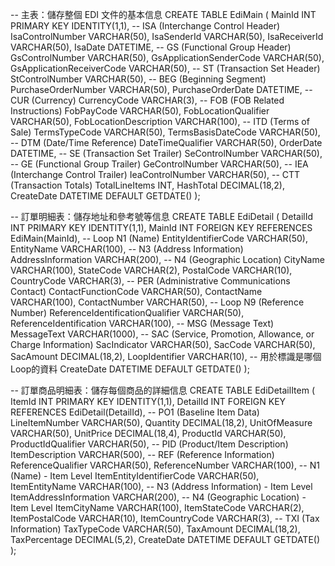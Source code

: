-- 主表：儲存整個 EDI 文件的基本信息
CREATE TABLE EdiMain (
    MainId INT PRIMARY KEY IDENTITY(1,1),
    -- ISA (Interchange Control Header)
    IsaControlNumber VARCHAR(50),
    IsaSenderId VARCHAR(50),
    IsaReceiverId VARCHAR(50),
    IsaDate DATETIME,
    -- GS (Functional Group Header)
    GsControlNumber VARCHAR(50),
    GsApplicationSenderCode VARCHAR(50),
    GsApplicationReceiverCode VARCHAR(50),
    -- ST (Transaction Set Header)
    StControlNumber VARCHAR(50),
    -- BEG (Beginning Segment)
    PurchaseOrderNumber VARCHAR(50),
    PurchaseOrderDate DATETIME,
    -- CUR (Currency)
    CurrencyCode VARCHAR(3),
    -- FOB (FOB Related Instructions)
    FobPayCode VARCHAR(50),
    FobLocationQualifier VARCHAR(50),
    FobLocationDescription VARCHAR(100),
    -- ITD (Terms of Sale)
    TermsTypeCode VARCHAR(50),
    TermsBasisDateCode VARCHAR(50),
    -- DTM (Date/Time Reference)
    DateTimeQualifier VARCHAR(50),
    OrderDate DATETIME,
    -- SE (Transaction Set Trailer)
    SeControlNumber VARCHAR(50),
    -- GE (Functional Group Trailer)
    GeControlNumber VARCHAR(50),
    -- IEA (Interchange Control Trailer)
    IeaControlNumber VARCHAR(50),
    -- CTT (Transaction Totals)
    TotalLineItems INT,
    HashTotal DECIMAL(18,2),
    CreateDate DATETIME DEFAULT GETDATE()
);

-- 訂單明細表：儲存地址和參考號等信息
CREATE TABLE EdiDetail (
    DetailId INT PRIMARY KEY IDENTITY(1,1),
    MainId INT FOREIGN KEY REFERENCES EdiMain(MainId),
    -- Loop N1 (Name)
    EntityIdentifierCode VARCHAR(50),
    EntityName VARCHAR(100),
    -- N3 (Address Information)
    AddressInformation VARCHAR(200),
    -- N4 (Geographic Location)
    CityName VARCHAR(100),
    StateCode VARCHAR(2),
    PostalCode VARCHAR(10),
    CountryCode VARCHAR(3),
    -- PER (Administrative Communications Contact)
    ContactFunctionCode VARCHAR(50),
    ContactName VARCHAR(100),
    ContactNumber VARCHAR(50),
    -- Loop N9 (Reference Number)
    ReferenceIdentificationQualifier VARCHAR(50),
    ReferenceIdentification VARCHAR(100),
    -- MSG (Message Text)
    MessageText VARCHAR(1000),
    -- SAC (Service, Promotion, Allowance, or Charge Information)
    SacIndicator VARCHAR(50),
    SacCode VARCHAR(50),
    SacAmount DECIMAL(18,2),
    LoopIdentifier VARCHAR(10),  -- 用於標識是哪個Loop的資料
    CreateDate DATETIME DEFAULT GETDATE()
);

-- 訂單商品明細表：儲存每個商品的詳細信息
CREATE TABLE EdiDetailItem (
    ItemId INT PRIMARY KEY IDENTITY(1,1),
    DetailId INT FOREIGN KEY REFERENCES EdiDetail(DetailId),
    -- PO1 (Baseline Item Data)
    LineItemNumber VARCHAR(50),
    Quantity DECIMAL(18,2),
    UnitOfMeasure VARCHAR(50),
    UnitPrice DECIMAL(18,4),
    ProductId VARCHAR(50),
    ProductIdQualifier VARCHAR(50),
    -- PID (Product/Item Description)
    ItemDescription VARCHAR(500),
    -- REF (Reference Information)
    ReferenceQualifier VARCHAR(50),
    ReferenceNumber VARCHAR(100),
    -- N1 (Name) - Item Level
    ItemEntityIdentifierCode VARCHAR(50),
    ItemEntityName VARCHAR(100),
    -- N3 (Address Information) - Item Level
    ItemAddressInformation VARCHAR(200),
    -- N4 (Geographic Location) - Item Level
    ItemCityName VARCHAR(100),
    ItemStateCode VARCHAR(2),
    ItemPostalCode VARCHAR(10),
    ItemCountryCode VARCHAR(3),
    -- TXI (Tax Information)
    TaxTypeCode VARCHAR(50),
    TaxAmount DECIMAL(18,2),
    TaxPercentage DECIMAL(5,2),
    CreateDate DATETIME DEFAULT GETDATE()
);